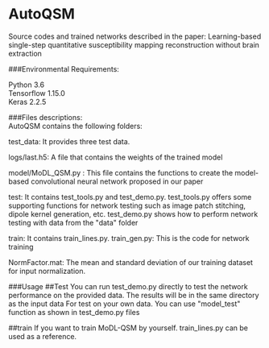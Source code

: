 # AutoQSM  
Source codes and trained networks described in the paper: Learning-based single-step quantitative susceptibility mapping reconstruction without brain extraction

###Environmental Requirements:  

Python 3.6  
Tensorflow 1.15.0  
Keras 2.2.5  

###Files descriptions:  
AutoQSM contains the following folders:  

test_data: It provides three test data.

logs/last.h5: A file that contains the weights of the trained model

model/MoDL_QSM.py : This file contains the functions to create the model-based convolutional neural network proposed in our paper

test: It contains test_tools.py and test_demo.py. test_tools.py offers some supporting functions for network testing such as image patch stitching, dipole kernel generation, etc. test_demo.py shows how to perform network testing with data from the "data" folder

train: It contains train_lines.py. train_gen.py: This is the code for network training

NormFactor.mat: The mean and standard deviation of our training dataset for input normalization.

###Usage
##Test
You can run test_demo.py directly to test the network performance on the provided data. The results will be in the same directory as the input data
For test on your own data. You can use "model_test" function as shown in test_demo.py files

##train
If you want to train MoDL-QSM by yourself. train_lines.py can be used as a reference.


